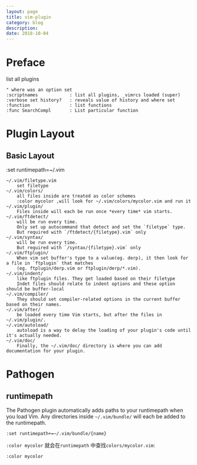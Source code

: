 ```yaml
---
layout: page
title: vim-plugin
category: blog
description: 
date: 2018-10-04
---
```

# Preface
list all plugins

    " where was an option set  
    :scriptnames            : list all plugins, _vimrcs loaded (super)  
    :verbose set history?   : reveals value of history and where set  
    :function               : list functions  
    :func SearchCompl       : List particular function

# Plugin Layout

## Basic Layout

:set runtimepath=~/.vim

	~/.vim/filetype.vim
		set filetype
	~/.vim/colors/
		all files inside are treated as color schemes
		:color mycolor ,will look for ~/.vim/colors/mycolor.vim and run it
	~/.vim/plugin/
		Files inside will each be run once *every time* vim starts.
	~/.vim/ftdetect/
		will be run every time.
		Only set up autocommand that detect and set the `filetype` type.
		But required with `/ftdetect/{filetype}.vim` only
	~/.vim/syntax/
		will be run every time.
		But required with `/syntax/{filetype}.vim` only
	~/.vim/ftplugin/
		When vim set buffer's type to a value(eg. derp), it then look for a file in `ftplugin` that matches
		(eg. ftplugin/derp.vim or ftplugin/derp/*.vim).
	~/.vim/indent/
		like ftplugin files. They get loaded based on their filetype
		Indet files should relate to indent options and these option should be buffer-local
	~/.vim/compiler/
		They should set compiler-related options in the current buffer based on their names.
	~/.vim/after/
		be loaded every time Vim starts, but after the files in ~/.vim/plugin/.
	~/.vim/autoload/
		autoload is a way to delay the loading of your plugin's code until it's actually needed. 
	~/.vim/doc/
		Finally, the ~/.vim/doc/ directory is where you can add documentation for your plugin.

# Pathogen

## runtimepath
The Pathogen plugin automatically adds paths to your runtimepath when you load Vim. Any directories inside `~/.vim/bundle/` will each be added to the runtimepath.

	:set runtimepath+=~/.vim/bundle/{name}

`:color mycolor` 就会在`runtimepath` 中查找`colors/mycolor.vim`:

	:color mycolor